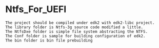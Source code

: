 # Ntfs_For_UEFI
    The project should be compiled under edk2 with edk2-libc project. 
    The library folder is Ntfs-3g source code modified a little. 
    The NtfsDxe folder is simple file system abstracting the NTFS. 
    The Conf folder is sample for building configuration of edk2.
    The bin folder is bin file prebuilding
